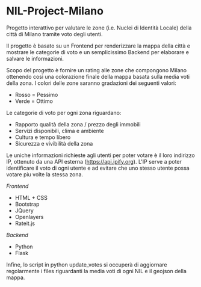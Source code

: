 # NIL-Project-Milano

Progetto interattivo per valutare le zone (i.e. Nuclei di Identità Locale) della città di Milano tramite voto degli utenti.

Il progetto è basato su un Frontend per renderizzare la mappa della città e mostrare le categorie di voto e un semplicissimo Backend per elaborare e salvare le informazioni.

Scopo del progetto è fornire un rating alle zone che compongono Milano ottenendo così una colorazione finale della mappa basata sulla media voti della zona. I colori delle zone saranno gradazioni dei seguenti valori:

* Rosso = Pessimo
* Verde = Ottimo

Le categorie di voto per ogni zona riguardano:

* Rapporto qualità della zona / prezzo degli immobili
* Servizi disponibili, clima e ambiente
* Cultura e tempo libero
* Sicurezza e vivibilità della zona

Le uniche informazioni richieste agli utenti per poter votare è il loro indirizzo IP, ottenuto da una API esterna (https://api.ipify.org).
L'IP serve a poter identificare il voto di ogni utente e ad evitare che uno stesso utente possa votare piu volte la stessa zona.

_Frontend_

* HTML + CSS
* Bootstrap
* JQuery
* Openlayers
* Rateit.js

_Backend_

* Python
* Flask

Infine, lo script in python update_votes si occuperà di aggiornare regolarmente i files riguardanti la media voti di ogni NIL e il geojson della mappa.
